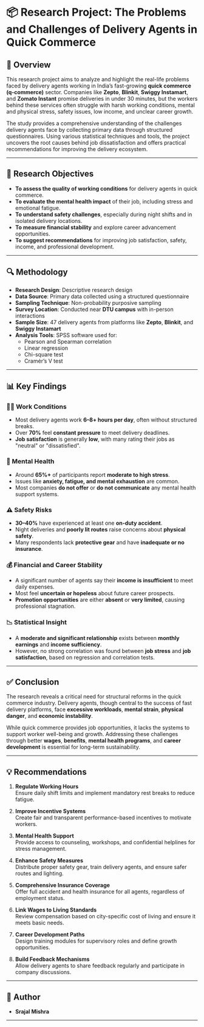 # 📦 Research Project: **The Problems and Challenges of Delivery Agents in Quick Commerce**

## 📝 Overview

This research project aims to analyze and highlight the real-life problems faced by delivery agents working in India’s fast-growing **quick commerce (q-commerce)** sector. Companies like **Zepto**, **Blinkit**, **Swiggy Instamart**, and **Zomato Instant** promise deliveries in under 30 minutes, but the workers behind these services often struggle with harsh working conditions, mental and physical stress, safety issues, low income, and unclear career growth.

The study provides a comprehensive understanding of the challenges delivery agents face by collecting primary data through structured questionnaires. Using various statistical techniques and tools, the project uncovers the root causes behind job dissatisfaction and offers practical recommendations for improving the delivery ecosystem.

---

## 🎯 Research Objectives

- **To assess the quality of working conditions** for delivery agents in quick commerce.
- **To evaluate the mental health impact** of their job, including stress and emotional fatigue.
- **To understand safety challenges**, especially during night shifts and in isolated delivery locations.
- **To measure financial stability** and explore career advancement opportunities.
- **To suggest recommendations** for improving job satisfaction, safety, income, and professional development.

---

## 🔍 Methodology

- **Research Design**: Descriptive research design
- **Data Source**: Primary data collected using a structured questionnaire
- **Sampling Technique**: Non-probability purposive sampling
- **Survey Location**: Conducted near **DTU campus** with in-person interactions
- **Sample Size**: 47 delivery agents from platforms like **Zepto**, **Blinkit**, and **Swiggy Instamart**
- **Analysis Tools**: SPSS software used for:
  - Pearson and Spearman correlation
  - Linear regression
  - Chi-square test
  - Cramér’s V test

---

## 📊 Key Findings

### 🧑‍💼 Work Conditions
- Most delivery agents work **6–8+ hours per day**, often without structured breaks.
- Over **70%** feel **constant pressure** to meet delivery deadlines.
- **Job satisfaction** is generally **low**, with many rating their jobs as "neutral" or "dissatisfied".

### 🧠 Mental Health
- Around **65%+** of participants report **moderate to high stress**.
- Issues like **anxiety, fatigue, and mental exhaustion** are common.
- Most companies **do not offer** or **do not communicate** any mental health support systems.

### ⚠️ Safety Risks
- **30–40%** have experienced at least one **on-duty accident**.
- Night deliveries and **poorly lit routes** raise concerns about **physical safety**.
- Many respondents lack **protective gear** and have **inadequate or no insurance**.

### 💰 Financial and Career Stability
- A significant number of agents say their **income is insufficient** to meet daily expenses.
- Most feel **uncertain or hopeless** about future career prospects.
- **Promotion opportunities** are either **absent** or **very limited**, causing professional stagnation.

### 📉 Statistical Insight
- A **moderate and significant relationship** exists between **monthly earnings** and **income sufficiency**.
- However, no strong correlation was found between **job stress** and **job satisfaction**, based on regression and correlation tests.

---

## ✅ Conclusion

The research reveals a critical need for structural reforms in the quick commerce industry. Delivery agents, though central to the success of fast delivery platforms, face **excessive workloads**, **mental strain**, **physical danger**, and **economic instability**. 

While quick commerce provides job opportunities, it lacks the systems to support worker well-being and growth. Addressing these challenges through better **wages**, **benefits**, **mental health programs**, and **career development** is essential for long-term sustainability.

---

## 💡 Recommendations

1. **Regulate Working Hours**  
   Ensure daily shift limits and implement mandatory rest breaks to reduce fatigue.

2. **Improve Incentive Systems**  
   Create fair and transparent performance-based incentives to motivate workers.

3. **Mental Health Support**  
   Provide access to counseling, workshops, and confidential helplines for stress management.

4. **Enhance Safety Measures**  
   Distribute proper safety gear, train delivery agents, and ensure safer routes and lighting.

5. **Comprehensive Insurance Coverage**  
   Offer full accident and health insurance for all agents, regardless of employment status.

6. **Link Wages to Living Standards**  
   Review compensation based on city-specific cost of living and ensure it meets basic needs.

7. **Career Development Paths**  
   Design training modules for supervisory roles and define growth opportunities.

8. **Build Feedback Mechanisms**  
   Allow delivery agents to share feedback regularly and participate in company discussions.

---

## 👥 Author

- **Srajal Mishra**  


---

